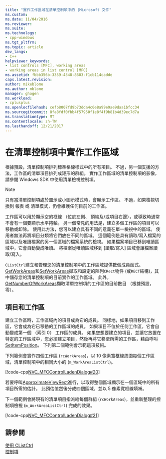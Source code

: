 ```yaml
---
title: "實作工作區域在清單控制項中的 |Microsoft 文件"
ms.custom: 
ms.date: 11/04/2016
ms.reviewer: 
ms.suite: 
ms.technology:
- cpp-windows
ms.tgt_pltfrm: 
ms.topic: article
dev_langs:
- C++
helpviewer_keywords:
- list controls [MFC], working areas
- working areas in list control [MFC]
ms.assetid: fbbb356b-3359-4348-8603-f1cb114cadde
caps.latest.revision: 
author: mikeblome
ms.author: mblome
manager: ghogen
ms.workload:
- cplusplus
ms.openlocfilehash: cefb8007fd9b73dda4c0e8a99e9ae9daa1bfcc34
ms.sourcegitcommit: 8fa8fdf0fbb4f57950f1e8f4f9b81b4d39ec7d7a
ms.translationtype: MT
ms.contentlocale: zh-TW
ms.lasthandoff: 12/21/2017
---
```

# <a name="implementing-working-areas-in-list-controls"></a>在清單控制項中實作工作區域
根據預設，清單控制項排列標準格線樣式中的所有項目。 不過，另一個支援的方法，工作區的清單項目排列成矩形的群組。 實作工作區域的清單控制項的影像，請參閱 Windows SDK 中使用清單檢視控制項。  
  
> [!NOTE]
>  只有當清單控制項處於圖示或小圖示模式時，會顯示工作區。 不過，如果檢視切換到 報表 或 清單模式，仍會維護任何目前的工作區。  
  
 工作區可以用於顯示空的框線 （位於左側、 頂端及/或項目右邊），或導致時通常不會有一個要顯示水平捲軸。 另一個常見的用法是，建立多個工作區的項目可以移動或卸除。 使用此方法，您可以建立具有不同的意義在單一檢視中的區域。 使用者無法再將項目分類將它們放在不同的區域。 這個範例是具有讀取/寫入檔案的區域以及唯讀檔案的另一個區域的檔案系統的檢視。 如果檔案項目已移到唯讀區域中，它會自動變成唯讀。 將檔案從唯讀區域移到 [讀取/寫入] 區域會讓檔案讀取/寫入。  
  
 `CListCtrl`建立和管理您的清單控制項中的工作區域提供數個成員函式。 [GetWorkAreas](../mfc/reference/clistctrl-class.md#getworkareas)和[SetWorkAreas](../mfc/reference/clistctrl-class.md#setworkareas)擷取和設定的陣列`CRect`物件 (或`RECT`結構)，其中儲存您的清單控制項的目前實作的工作區域。 此外， [GetNumberOfWorkAreas](../mfc/reference/clistctrl-class.md#getnumberofworkareas)擷取清單控制項的工作區的目前數目 （根據預設，零）。  
  
## <a name="items-and-working-areas"></a>項目和工作區  
 建立工作區時，工作區域內的項目成為它的成員。 同樣地，如果項目移到工作區，它會成為它已移動的工作區域的成員。 如果項目不位於任何工作區，它會自動變成第一個 （索引 0） 工作區的成員。 如果您想要建立的項目，並讓它放置在特定的工作區域中，您必須建立項目，然後再將它移至所需的工作區，藉由呼叫[SetItemPosition](../mfc/reference/clistctrl-class.md#setitemposition)。 下列第二個範例會示範這項技術。  
  
 下列範例會實作四個工作區 (`rcWorkAreas`)，以 10 像素寬框線周圍每個工作區域，清單控制項中的相同大小的 (`m_WorkAreaListCtrl`)。  
  
 [!code-cpp[NVC_MFCControlLadenDialog#20](../mfc/codesnippet/cpp/implementing-working-areas-in-list-controls_1.cpp)]  
  
 若要呼叫[ApproximateViewRect](../mfc/reference/clistctrl-class.md#approximateviewrect)進行，以取得整個區域顯示在一個區域中的所有項目所需的估計。 此預估值然後分成四個區域，並以 5 像素寬框線填補。  
  
 下一個範例會將現有的清單項目指派給每個群組 (`rcWorkAreas`)，並重新整理的控制項檢視 (`m_WorkAreaListCtrl`) 完成的效果。  
  
 [!code-cpp[NVC_MFCControlLadenDialog#21](../mfc/codesnippet/cpp/implementing-working-areas-in-list-controls_2.cpp)]  
  
## <a name="see-also"></a>請參閱  
 [使用 CListCtrl](../mfc/using-clistctrl.md)   
 [控制項](../mfc/controls-mfc.md)

